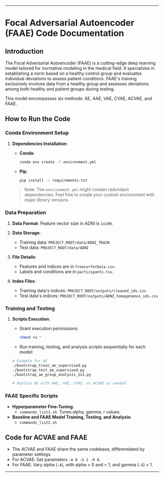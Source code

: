 
---

# Focal Adversarial Autoencoder (FAAE) Code Documentation

## Introduction

The Focal Adversarial Autoencoder (FAAE) is a cutting-edge deep learning model tailored for normative modeling in the medical field. It specializes in establishing a norm based on a healthy control group and evaluates individual deviations to assess patient conditions. FAAE's training exclusively involves data from a healthy group and assesses deviations among both healthy and patient groups during testing.

This model encompasses six methods: AE, AAE, VAE, CVAE, ACVAE, and FAAE.

## How to Run the Code

### Conda Environment Setup

1. **Dependencies Installation**:
    - **Conda**: 
        ```bash
        conda env create -f environment.yml
        ```
    - **Pip**:
        ```bash
        pip install -r requirements.txt
        ```

    > Note: The `environment.yml` might contain redundant dependencies. Feel free to create your custom environment with major library versions.

### Data Preparation

1. **Data Format**: Feature vector size in ADNI is `1x100`.

2. **Data Storage**:
    - Training data: `PROJECT_ROOT/data/ADNI_TRAIN`
    - Test data: `PROJECT_ROOT/data/ADNI`

3. **File Details**:
    - Features and indices are in `freesurferData.csv`.
    - Labels and conditions are in `participants.tsv`.

4. **Index Files**:
    - Training data's indices: `PROJECT_ROOT/outputs/cleaned_ids.csv`
    - Test data's indices: `PROJECT_ROOT/outputs/ADNI_homogeneous_ids.csv`

### Training and Testing

1. **Scripts Execution**:
    - Grant execution permissions:
        ```bash
        chmod +x *
        ```
    - Run training, testing, and analysis scripts sequentially for each model:

    ```bash
    # Example for AE
    ./bootstrap_train_ae_supervised.py
    ./bootstrap_test_ae_supervised.py
    ./bootstrap_ae_group_analysis_1x1.py

    # Replace AE with AAE, VAE, CVAE, or ACVAE as needed
    ```

### FAAE Specific Scripts

- **Hyperparameter Fine-Tuning**:
    - `commands_list1.sh`: Tunes alpha, gamma, r values.
- **Baseline and FAAE Model Training, Testing, and Analysis**:
    - `commands_list2.sh`

## Code for ACVAE and FAAE

- The ACVAE and FAAE share the same codebase, differentiated by parameter settings.
- For ACVAE: Set parameters `-A 0 -G 1 -R 0`.
- For FAAE: Vary alpha (`-A`), with alpha > 0 and < 1, and gamma (`-G`) > 1.

---
